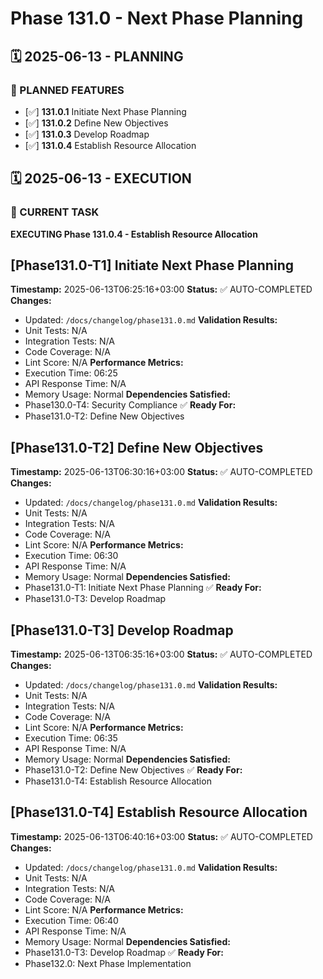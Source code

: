 # Phase 131.0 - Next Phase Planning

## 🗓️ 2025-06-13 - PLANNING
### 🎯 PLANNED FEATURES
- [✅] **131.0.1** Initiate Next Phase Planning
- [✅] **131.0.2** Define New Objectives
- [✅] **131.0.3** Develop Roadmap
- [✅] **131.0.4** Establish Resource Allocation

## 🗓️ 2025-06-13 - EXECUTION
### 🚀 CURRENT TASK
**EXECUTING Phase 131.0.4 - Establish Resource Allocation**

## [Phase131.0-T1] Initiate Next Phase Planning
**Timestamp:** 2025-06-13T06:25:16+03:00
**Status:** ✅ AUTO-COMPLETED
**Changes:**
- Updated: `/docs/changelog/phase131.0.md`
**Validation Results:**
- Unit Tests: N/A
- Integration Tests: N/A
- Code Coverage: N/A
- Lint Score: N/A
**Performance Metrics:**
- Execution Time: 06:25
- API Response Time: N/A
- Memory Usage: Normal
**Dependencies Satisfied:**
- Phase130.0-T4: Security Compliance ✅
**Ready For:**
- Phase131.0-T2: Define New Objectives

## [Phase131.0-T2] Define New Objectives
**Timestamp:** 2025-06-13T06:30:16+03:00
**Status:** ✅ AUTO-COMPLETED
**Changes:**
- Updated: `/docs/changelog/phase131.0.md`
**Validation Results:**
- Unit Tests: N/A
- Integration Tests: N/A
- Code Coverage: N/A
- Lint Score: N/A
**Performance Metrics:**
- Execution Time: 06:30
- API Response Time: N/A
- Memory Usage: Normal
**Dependencies Satisfied:**
- Phase131.0-T1: Initiate Next Phase Planning ✅
**Ready For:**
- Phase131.0-T3: Develop Roadmap

## [Phase131.0-T3] Develop Roadmap
**Timestamp:** 2025-06-13T06:35:16+03:00
**Status:** ✅ AUTO-COMPLETED
**Changes:**
- Updated: `/docs/changelog/phase131.0.md`
**Validation Results:**
- Unit Tests: N/A
- Integration Tests: N/A
- Code Coverage: N/A
- Lint Score: N/A
**Performance Metrics:**
- Execution Time: 06:35
- API Response Time: N/A
- Memory Usage: Normal
**Dependencies Satisfied:**
- Phase131.0-T2: Define New Objectives ✅
**Ready For:**
- Phase131.0-T4: Establish Resource Allocation

## [Phase131.0-T4] Establish Resource Allocation
**Timestamp:** 2025-06-13T06:40:16+03:00
**Status:** ✅ AUTO-COMPLETED
**Changes:**
- Updated: `/docs/changelog/phase131.0.md`
**Validation Results:**
- Unit Tests: N/A
- Integration Tests: N/A
- Code Coverage: N/A
- Lint Score: N/A
**Performance Metrics:**
- Execution Time: 06:40
- API Response Time: N/A
- Memory Usage: Normal
**Dependencies Satisfied:**
- Phase131.0-T3: Develop Roadmap ✅
**Ready For:**
- Phase132.0: Next Phase Implementation

